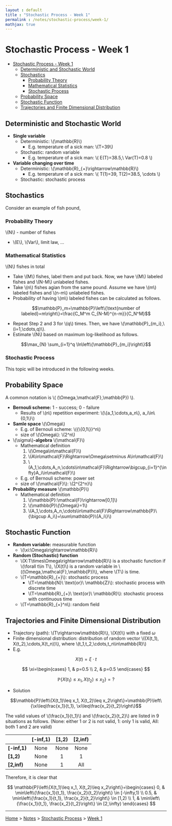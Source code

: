 ```yaml
---
layout : default
title : "Stochastic Process - Week 1"
permalink : /notes/stochastic-process/week-1/
mathjax: true
---
```


<script src="https://cdnjs.cloudflare.com/ajax/libs/mathjax/2.7.6/MathJax.js?config=TeX-MML-AM_CHTML" async="" type="text/javascript"> </script>

# Stochastic Process - Week 1

- [Stochastic Process - Week 1](#stochastic-process---week-1)
  - [Deterministic and Stochastic World](#deterministic-and-stochastic-world)
  - [Stochastics](#stochastics)
    - [Probability Theory](#probability-theory)
    - [Mathematical Statistics](#mathematical-statistics)
    - [Stochastic Process](#stochastic-process)
  - [Probability Space](#probability-space)
  - [Stochastic Function](#stochastic-function)
  - [Trajectories and Finite Dimensional Distribution](#trajectories-and-finite-dimensional-distribution)

## Deterministic and Stochastic World

- **Single variable**
  - Deterministic: \\(\mathbb{R}\\)
    - E.g. temperature of a sick man: \\(T=39\\)
  - Stochastic: random variable
    - E.g. temperature of a sick man: \\( E(T)=38.5,\ Var(T)=0.8 \\)
- **Variable changing over time**
  - Deterministic: \\(\mathbb{R}_{+}\rightarrow\mathbb{R}\\)
    - E.g. temperature of a sick man: \\( T(1)=39, T(2)=38.5, \cdots \\)
  - Stochastic: stochastic process

## Stochastics 

Consider an example of fish pound,

### Probability Theory

\\(N\\) - number of fishes

- \\(E\\), \\(Var\\), limit law, ...

### Mathematical Statistics

\\(N\\) fishes in total

- Take \\(M\\) fishes, label them and put back. Now, we have \\(M\\) labeled fishes and \\(N-M\\) unlabeled fishes.
- Take \\(n\\) fishes agian from the same pound. Assume we have \\(m\\) labeled fishes and \\(n-m\\) unlabeled fishes.
- Probability of having \\(m\\) labeled fishes can be calculated as follows.

$$\mathbb{P}_m=\mathbb{P}\left\{\text{number of labeled}=m\right\}=\frac{C_M^m C_{N-M}^{n-m}}{C_N^M}$$

- Repeat Step 2 and 3 for \\(q\\) times. Then, we have \\(\mathbb{P}_{m_i},\ (i=1,\cdots,q)\\).
- Estimate \\(N\\) based on maximum log-likelihood as follows.

$$\max_{N} \sum_{i=1}^q \ln\left\{\mathbb{P}_{m_i}\right\}$$

### Stochastic Process

This topic will be introduced in the following weeks.

## Probability Space

A common notation is \\( (\Omega,\mathcal{F},\mathbb{P}) \\).

- **Bernouli scheme:** 1 - success; 0 - failure
  - Results of \\(n\\) repetition experiment: \\(\\{a_1,\cdots,a_n\\}, a_i\in\\{0,1\\}\\)
- **Samle space** \\(\Omega\\)
  - E.g. of Bernouli scheme: \\({\\{0,1\\}}^n\\)
  - size of \\(\Omega\\): \\(2^n\\)
- \\(\sigma\\)**-algebra** \\(\mathcal{F}\\)
  - Mathematical definition
    1. \\(\Omega\in\mathcal{F}\\)
    2. \\(A\in\mathcal{F}\Rightarrow\Omega\setminus A\in\mathcal{F}\\)
    3. \\(A_1,\cdots,A_n,\cdots\in\mathcal{F}\Rightarrow\bigcup_{i=1}^{\infty}A_i\in\mathcal{F}\\)
  - E.g. of Bernouli scheme: power set
  - size of \\(\mathcal{F}\\): \\(2^{2^n}\\)
- **Probability measure** \\(\mathbb{P}\\)
  - Mathematical definition
    1. \\(\mathbb{P}:\mathcal{F}\rightarrow[0,1]\\)
    2. \\(\mathbb{P}\\{\Omega\\}=1\\)
    3. \\(A_1,\cdots,A_n,\cdots\in\mathcal{F}\Rightarrow\mathbb{P}\\{\bigcup A_i\\}=\sum\mathbb{P}\\{A_i\\}\\)

## Stochastic Function

- **Random variable:** measurable function
  - \\(\xi:\Omega\rightarrow\mathbb{R}\\)
- **Random (Stochastic) function**
  - \\(X:T\times\Omega\rightarrow\mathbb{R}\\) is a stochastic function if \\(\forall t\in T\\), \\(X(t)\\) is a random variable in \\((\Omega,\mathcal{F},\mathbb{P})\\), where \\(T\\) is time.
  - \\(T=\mathbb{R}_{+}\\): stochastic process
    - \\(T=\mathbb{N}\ \text{or}\ \mathbb{Z}\\): stochastic process with discrete time
    - \\(T=\mathbb{R}_{+}\ \text{or}\ \mathbb{R}\\): stochastic process with continuous time
  - \\(T=\mathbb{R}_{+}^n\\): random field

## Trajectories and Finite Dimensional Distribution

- Trajectory (path): \\(T\rightarrow\mathbb{R}\\), \\(X(t)\\) with a fixed $\omega$
- Finite dimensional distribution: distribution of random vector \\((X(t_1), X(t_2),\cdots,X(t_n))\\), where \\(t_1,t_2,\cdots,t_n\in\mathbb{R}\\)
- E.g.

$$X(t)=\xi\cdot t$$

$$
\xi=\begin{cases}
1, & p=0.5 \\
2, & p=0.5
\end{cases}
$$

$$\mathbb{P}\left\{X(t_1)\leq x_1, X(t_2)\leq x_2\right\}=?$$

- Solution

$$\mathbb{P}\left\{X(t_1)\leq x_1, X(t_2)\leq x_2\right\}=\mathbb{P}\left\{\xi\leq\frac{x_1}{t_1}, \xi\leq\frac{x_2}{t_2}\right\}$$

The valid values of \\(\frac{x_1}{t_1}\\) and \\(\frac{x_2}{t_2}\\) are listed in 9 situations as follows. (None: either 1 or 2 is not valid, 1: only 1 is valid, All: both 1 and 2 are valid)

|            | [-inf,1) | [1,2) | [2,inf) |
| ---------- | :---: | :---: | :-----: |
|**[-inf,1)**| None  | None  | None    |
|**[1,2)**   | None  | 1     | 1       |
|**[2,inf)** | None  | 1     | All     |

Therefore, it is clear that

$$
\mathbb{P}\left\{X(t_1)\leq x_1, X(t_2)\leq x_2\right\}=\begin{cases}
0, & \min\left\{\frac{x_1}{t_1}, \frac{x_2}{t_2}\right\} \in [-\infty,1) \\
0.5, & \min\left\{\frac{x_1}{t_1}, \frac{x_2}{t_2}\right\} \in [1,2) \\
1, & \min\left\{\frac{x_1}{t_1}, \frac{x_2}{t_2}\right\} \in [2,\infty)
\end{cases}
$$

---

[Home](/) > [Notes](/notes/) > [Stochastic Process](/notes/stochastic-process/) > [Week 1](/notes/stochastic-process/week-1/)